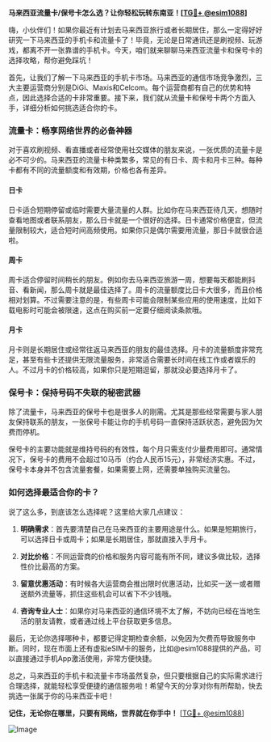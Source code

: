 **马来西亚流量卡/保号卡怎么选？让你轻松玩转东南亚！[[TG💪+ @esim1088](https://t.me/s/esim1088)]**

嗨，小伙伴们！如果你最近有计划去马来西亚旅行或者长期居住，那么一定得好好研究一下马来西亚的手机卡和流量卡了！毕竟，无论是日常通讯还是刷视频、玩游戏，都离不开一张靠谱的手机卡。今天，咱们就来聊聊马来西亚流量卡和保号卡的选择攻略，帮你避免踩坑！

首先，让我们了解一下马来西亚的手机卡市场。马来西亚的通信市场竞争激烈，三大主要运营商分别是DiGi、Maxis和Celcom。每个运营商都有自己的优势和特点，因此选择合适的卡非常重要。接下来，我们就从流量卡和保号卡两个方面入手，详细分析如何挑选适合你的卡。

### 流量卡：畅享网络世界的必备神器

对于喜欢刷视频、看直播或者经常使用社交媒体的朋友来说，一张优质的流量卡是必不可少的。马来西亚的流量卡种类繁多，常见的有日卡、周卡和月卡三种。每种卡都有不同的流量额度和有效期，价格也各有差异。

#### 日卡
日卡适合短期停留或临时需要大量流量的人群。比如你在马来西亚待几天，想随时查看地图或者联系朋友，那么日卡就是一个很好的选择。日卡通常价格便宜，但流量限制较大，适合短时间高频使用。如果你只是偶尔需要用流量，那日卡就很合适啦。

#### 周卡
周卡适合停留时间稍长的朋友。例如你去马来西亚旅游一周，想要每天都能刷抖音、看新闻，那么周卡就是最佳选择了。周卡的流量额度比日卡大很多，而且价格相对划算。不过需要注意的是，有些周卡可能会限制某些应用的使用速度，比如下载电影时可能会被限速，这点在购买前一定要仔细阅读条款哦。

#### 月卡
月卡则是长期居住或经常往返马来西亚的朋友的最佳选择。月卡的流量额度非常充足，甚至有些卡还提供无限流量服务，非常适合需要长时间在线工作或者娱乐的人。不过月卡的价格较高，如果你只是短期逗留，那就没必要选择月卡了。

### 保号卡：保持号码不失联的秘密武器

除了流量卡，马来西亚的保号卡也是很多人的刚需。尤其是那些经常需要与家人朋友保持联系的朋友，一张保号卡能让你的手机号码一直保持活跃状态，避免因为欠费而停机。

保号卡的主要功能就是维持号码的有效性，每个月只需支付少量费用即可。通常情况下，保号卡的费用不会超过10马币（约合人民币15元），非常经济实惠。不过，保号卡本身并不包含流量套餐，如果需要上网，还需要单独购买流量包。

### 如何选择最适合你的卡？

说了这么多，到底该怎么选择呢？这里给大家几点建议：

1. **明确需求**：首先要清楚自己在马来西亚的主要用途是什么。如果是短期旅行，可以选择日卡或周卡；如果是长期居住，那就直接入手月卡。
   
2. **对比价格**：不同运营商的价格和服务内容可能有所不同，建议多做比较，选择性价比最高的方案。

3. **留意优惠活动**：有时候各大运营商会推出限时优惠活动，比如买一送一或者赠送额外流量等，抓住这些机会可以省下不少钱哦。

4. **咨询专业人士**：如果你对马来西亚的通信环境不太了解，不妨向已经在当地生活的朋友请教，或者通过线上平台获取更多信息。

最后，无论你选择哪种卡，都要记得定期检查余额，以免因为欠费而导致服务中断。同时，现在市面上还有虚拟eSIM卡的服务，比如@esim1088提供的产品，可以直接通过手机App激活使用，非常方便快捷。

总之，马来西亚的手机卡和流量卡市场虽然复杂，但只要根据自己的实际需求进行合理选择，就能轻松享受便捷的通信服务啦！希望今天的分享对你有所帮助，快去挑选一张属于你的马来西亚卡吧！

**记住，无论你在哪里，只要有网络，世界就在你手中！** [[TG💪+ @esim1088](https://t.me/s/esim1088)] 

![Image](https://i.postimg.cc/4NQfJmqS/Snipaste-2025-05-13-00-14-12.png)